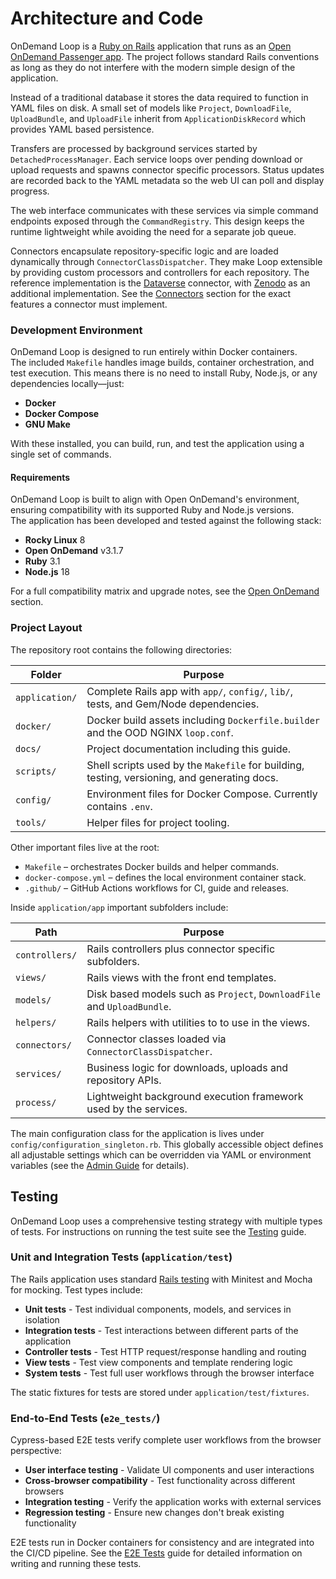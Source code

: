 # Architecture and Code

OnDemand Loop is a [Ruby on Rails](https://rubyonrails.org/) application that runs as an [Open OnDemand
Passenger app](https://osc.github.io/ood-documentation/latest/tutorials/tutorials-passenger-apps.html).
The project follows standard Rails conventions as long as they do
not interfere with the modern simple design of the application.

Instead of a traditional database it stores the data required to function in YAML files on disk.
A small set of models like `Project`, `DownloadFile`, `UploadBundle`, and `UploadFile` inherit from
`ApplicationDiskRecord` which provides YAML based persistence.

Transfers are processed by background services started by
`DetachedProcessManager`.  Each service loops over pending download or upload
requests and spawns connector specific processors.  Status updates are recorded
back to the YAML metadata so the web UI can poll and display progress.

The web interface communicates with these services via simple command endpoints
exposed through the `CommandRegistry`.  This design keeps the runtime
lightweight while avoiding the need for a separate job queue.

Connectors encapsulate repository-specific logic and are loaded dynamically
through `ConnectorClassDispatcher`. They make Loop extensible by providing
custom processors and controllers for each repository. The reference
implementation is the [Dataverse](https://dataverse.org) connector, with [Zenodo](https://zenodo.org) as an additional
implementation. See the [Connectors](connectors.md) section for the exact features a
connector must implement.

### Development Environment
OnDemand Loop is designed to run entirely within Docker containers.  
The included `Makefile` handles image builds, container orchestration, and test execution.
This means there is no need to install Ruby, Node.js, or any dependencies locally—just:

- **Docker**
- **Docker Compose**
- **GNU Make**

With these installed, you can build, run, and test the application using a single set of commands.

#### Requirements
OnDemand Loop is built to align with Open OnDemand's environment, ensuring compatibility with its supported Ruby and Node.js versions.  
The application has been developed and tested against the following stack:

- **Rocky Linux** 8
- **Open OnDemand** v3.1.7
- **Ruby** 3.1
- **Node.js** 18

For a full compatibility matrix and upgrade notes, see the [Open OnDemand](ood.md) section.


### Project Layout
The repository root contains the following directories:

| Folder         | Purpose                                                                                      |
|----------------|----------------------------------------------------------------------------------------------|
| `application/` | Complete Rails app with `app/`, `config/`, `lib/`, tests, and Gem/Node dependencies.         |
| `docker/`      | Docker build assets including `Dockerfile.builder` and the OOD NGINX `loop.conf`.            |
| `docs/`        | Project documentation including this guide.                                                  |
| `scripts/`     | Shell scripts used by the `Makefile` for building, testing, versioning, and generating docs. |
| `config/`      | Environment files for Docker Compose. Currently contains `.env`.                             |
| `tools/`       | Helper files for project tooling.                                                            |

Other important files live at the root:

- `Makefile` – orchestrates Docker builds and helper commands.
- `docker-compose.yml` – defines the local environment container stack.
- `.github/` – GitHub Actions workflows for CI, guide and releases.

Inside `application/app` important subfolders include:

| Path           | Purpose                                                                 |
|----------------|-------------------------------------------------------------------------|
| `controllers/` | Rails controllers plus connector specific subfolders.                   |
| `views/`       | Rails views with the front end templates.                               |
| `models/`      | Disk based models such as `Project`, `DownloadFile` and `UploadBundle`. |
| `helpers/`     | Rails helpers with utilities to to use in the views.                    |
| `connectors/`  | Connector classes loaded via `ConnectorClassDispatcher`.                |
| `services/`    | Business logic for downloads, uploads and repository APIs.              |
| `process/`     | Lightweight background execution framework used by the services.        |

The main configuration class for the application is lives under `config/configuration_singleton.rb`.
This globally accessible object defines all adjustable settings which can be
overridden via YAML or environment variables (see the [Admin Guide](../admin.md) for details).

## Testing

OnDemand Loop uses a comprehensive testing strategy with multiple types of tests.
For instructions on running the test suite see the [Testing](testing.md) guide.

### Unit and Integration Tests (`application/test`)

The Rails application uses standard [Rails testing](https://guides.rubyonrails.org/testing.html) with Minitest and Mocha for mocking. Test types include:

- **Unit tests** - Test individual components, models, and services in isolation
- **Integration tests** - Test interactions between different parts of the application
- **Controller tests** - Test HTTP request/response handling and routing
- **View tests** - Test view components and template rendering logic
- **System tests** - Test full user workflows through the browser interface

The static fixtures for tests are stored under `application/test/fixtures`.

### End-to-End Tests (`e2e_tests/`)

Cypress-based E2E tests verify complete user workflows from the browser perspective:

- **User interface testing** - Validate UI components and user interactions
- **Cross-browser compatibility** - Test functionality across different browsers
- **Integration testing** - Verify the application works with external services
- **Regression testing** - Ensure new changes don't break existing functionality

E2E tests run in Docker containers for consistency and are integrated into the CI/CD pipeline. See the [E2E Tests](e2e_tests.md) guide for detailed information on writing and running these tests.
